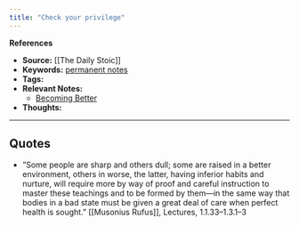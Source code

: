 ```yaml
---
title: "Check your privilege"
---
```


**References**
- **Source:** [[The Daily Stoic]]
- **Keywords:** [permanent notes](notes/permanent-notes.md)
- **Tags:** 
- **Relevant Notes:**
	- [Becoming Better](moc/better.md)
- **Thoughts:**

---

## Quotes
- “Some people are sharp and others dull; some are raised in a better environment, others in worse, the latter, having inferior habits and nurture, will require more by way of proof and careful instruction to master these teachings and to be formed by them—in the same way that bodies in a bad state must be given a great deal of care when perfect health is sought.” [[Musonius Rufus]], Lectures, 1.1.33–1.3.1–3